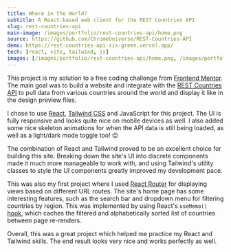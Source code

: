 ```yaml
---
title: Where in the World?
subtitle: A React-based web client for the REST Countries API
slug: rest-countries-api
main-image: /images/portfolio/rest-countries-api/home.png
source: https://github.com/ChromeUniverse/REST-Countries-API
demo: https://rest-countries-api-six-green.vercel.app/
tech: [react, vite, tailwind, js]
images: [/images/portfolio/rest-countries-api/home.png, /images/portfolio/rest-countries-api/brazil.png, /images/portfolio/rest-countries-api/norway.png, /images/portfolio/rest-countries-api/usa.png]
---
```


This project is my solution to a free coding challenge from [Frontend Mentor](https://www.frontendmentor.io/challenges/rest-countries-api-with-color-theme-switcher-5cacc469fec04111f7b848ca). The main goal was to build a website and integrate with the [REST Countries API](https://restcountries.com/) to pull data from various countries around the world and display it like in the design preview files.

I chose to use [React](https://reactjs.org/), [Tailwind CSS](https://tailwindcss.com/) and JavaScript for this project. The UI is fully responsive and looks quite nice on mobile devices as well. I also added some nice skeleton animations for when the API data is still being loaded, as well as a light/dark mode toggle too! 😉

The combination of React and Tailwind proved to be an excellent choice for building this site. Breaking down the site's UI into discrete components made it much more manageable to work with, and using Tailwind's utility classes to style the UI components greatly improved my development pace. 

This was also my first project where I used [React Router](https://reactrouter.com/en/main) for displaying views based on different URL routes. The site's home page has some interesting features, such as the search bar and dropdown menu for filtering countries by region. This was implemented by using React's `useMemo()` [hook](https://beta.reactjs.org/reference/react/useMemo), which caches the filtered and alphabetically sorted list of countries between page re-renders. 

Overall, this was a great project which helped me practice my React and Tailwind skills. The end result looks very nice and works perfectly as well.